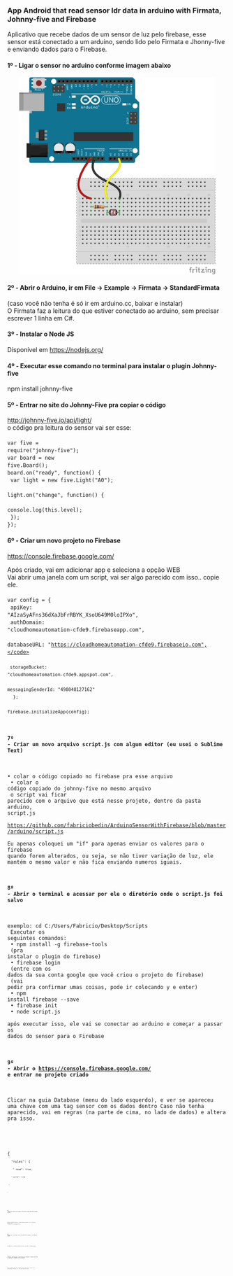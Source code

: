 ### App Android that read sensor ldr data in arduino with Firmata, Johnny-five and Firebase
Aplicativo que recebe dados de um sensor de luz pelo firebase, esse sensor está conectado a um arduino, sendo lido pelo Firmata e Jhonny-five e enviando dados para o Firebase.

#### 1º - Ligar o sensor no arduino conforme imagem abaixo
<div class="img1" align="center">
  <img src="https://github.com/rwaldron/johnny-five/raw/master/docs/breadboard/photoresistor.png" width="450" height="450" al />
</div>

#### 2º - Abrir o Arduino, ir em File -> Example -> Firmata -> StandardFirmata
(caso você não tenha é só ir em arduino.cc, baixar e instalar)<br>
O Firmata faz a leitura do que estiver conectado ao arduino, sem precisar escrever 1 linha em C#.

#### 3º - Instalar o Node JS
Disponível em https://nodejs.org/

#### 4º - Executar esse comando no terminal para instalar o plugin Johnny-five
npm install johnny-five

#### 5º - Entrar no site do Johnny-Five pra copiar o código
http://johnny-five.io/api/light/<br>
o código pra leitura do sensor vai ser esse: <br>
<br>
<code>var five = require("johnny-five");</code><br>
<code>var board = new five.Board();</code><br>
<code>board.on("ready", function() {</code><br>
<code>     var light = new five.Light("A0");</code><br>
<code>     light.on("change", function() {</code><br>
<code>          console.log(this.level);</code><br>
<code>     });</code><br>
<code>});</code><br>

#### 6º - Criar um novo projeto no Firebase
https://console.firebase.google.com/

Após criado, vai em adicionar app e seleciona a opção WEB <br>
Vai abrir uma janela com um script, vai ser algo parecido com isso.. copie ele.<br>
<br>
<code>var config = {</code><br>
<code>    apiKey: "AIzaSyAFns36dXaJbFrRBYK_XsoU649M0loIPXo",</code><br>
<code>    authDomain: "cloudhomeautomation-cfde9.firebaseapp.com",</code><br>
<code>    databaseURL: "https://cloudhomeautomation-cfde9.firebaseio.com",</code><br>
<code>    storageBucket: "cloudhomeautomation-cfde9.appspot.com",</code><br>
<code>    messagingSenderId: "498048127162"</code><br>
<code>  };</code><br>
<code>firebase.initializeApp(config);</code><br>

#### 7º - Criar um novo arquivo script.js com algum editor (eu usei o Sublime Text)
• colar o código copiado no firebase pra esse arquivo<br>
• colar o código copiado do johnny-five no mesmo arquivo<br>
o script vai ficar parecido com o arquivo que está nesse projeto, dentro da pasta arduino, script.js<br>
https://github.com/fabriciobedin/ArduinoSensorWithFirebase/blob/master/arduino/script.js<br>
Eu apenas coloquei um "if" para apenas enviar os valores para o firebase quando forem alterados, ou seja, se não tiver variação de luz, ele mantém o mesmo valor e não fica enviando numeros iguais.

#### 8º - Abrir o terminal e acessar por ele o diretório onde o script.js foi salvo
exemplo: cd C:/Users/Fabricio/Desktop/Scripts<br>
Executar os seguintes comandos:<br>
• npm install -g firebase-tools<br>
(pra instalar o plugin do firebase)<br>
• firebase login<br>
(entre com os dados da sua conta google que você criou o projeto do firebase)<br>
(vai pedir pra confirmar umas coisas, pode ir colocando y e enter)<br>
• npm install firebase --save<br>
• firebase init<br>
• node script.js<br>
após executar isso, ele vai se conectar ao arduino e começar a passar os dados do sensor para o Firebase

#### 9º - Abrir o https://console.firebase.google.com/ e entrar no projeto criado
Clicar na guia Database (menu do lado esquerdo), e ver se apareceu uma chave com uma tag sensor com os dados dentro
Caso não tenha aparecido, vai em regras (na parte de cima, no lado de dados) e altera pra isso.

<br>
<code>{<code>
<code>  "rules": {<code>
<code>    ".read": true,<code>
<code>    ".write": true<code>
<code>  }<code>
<code>}<code><br>

#### 10º - Volte pro inicio do Firebase e selecione a opção Adicionar Projeto Android 
Tenha cuidado pra deixar o mesmo nome do pacote, no meu caso eu deixei esse:<br>
casca.upf.com.homeautomation

#### 11º - Após isso, você pode clonar esse projeto do github no seu Android Studio
E substituir o arquivo google-services.json que o Firebase gerou.

#### 12º - Pronto, pode executar o aplicativo que conforme a leitura do sensor vai aparecer a lampada acesa ou apagada
Caso a lampada não mude, apenas olhe o valor que o sensor está informando e mude no "if" da classe MainActivity




